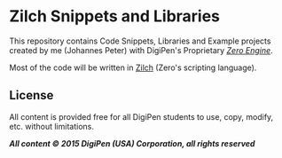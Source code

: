 # Zilch Snippets and Libraries
This repository contains Code Snippets, Libraries and Example projects created by me (Johannes Peter) with DigiPen's Proprietary *<a href=zero.digipen.edu>Zero Engine</a>*.

Most of the code will be written in <a href=http://zero.digipen.edu/Zilch.html>Zilch</a> (Zero's scripting language).

## License

All content is provided free for all DigiPen students to use, copy, modify, etc. without limitations.

***All content © 2015 DigiPen (USA) Corporation, all rights reserved***

